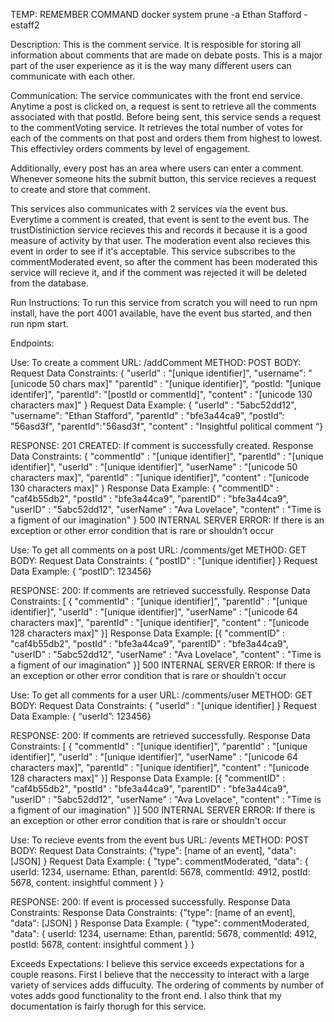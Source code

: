 TEMP: REMEMBER COMMAND docker system prune -a
Ethan Stafford - estaff2

Description:
This is the comment service. It is resposible for storing all information about comments that are made on debate posts. This is a major part of the user experience as it is the way many different users can communicate with each other.

Communication:
The service communicates with the front end service. Anytime a post is clicked on, a request is sent to retrieve all the comments associated with that postId. Before being sent, this service sends a request to the commentVoting service. It retrieves the total number of votes for each of the comments on that post and orders them from highest to lowest. This effectivley orders comments by level of engagement.

Additionally, every post has an area where users can enter a comment. Whenever someone hits the submit button, this service recieves a request to create and store that comment.

This services also communicates with 2 services via the event bus. Everytime a comment is created, that event is sent to the event bus. The trustDistiniction service recieves this and records it because it is a good measure of activity by that user. The moderation event also recieves this event in order to see if it's acceptable. This service subscribes to the commentModerated event, so after the comment has been moderated this service will recieve it, and if the comment was rejected it will be deleted from the database.

Run Instructions: To run this service from scratch you will need to run npm install, have the port 4001 available, have the event bus started, and then run npm start.

Endpoints:

Use: To create a comment
URL: /addComment
METHOD: POST
BODY:
Request Data Constraints:
{ "userId" : "[unique identifier]",
"username": "[unicode 50 chars max]"
"parentId" : "[unique identifier]",
“postId: "[unique identifer]",
"parentId": "[postId or commentId]",
"content" : "[unicode 130 characters max]" }
Request Data Example:
{ "userId" : "5abc52dd12",
"username": "Ethan Stafford",
"parentId" : "bfe3a44ca9",
“postId”: "56asd3f",
"parentId":"56asd3f",
"content" : "Insightful political comment “}

RESPONSE:
201 CREATED: If comment is successfully created. Response Data Constraints:
{ "commentId" : "[unique identifier]",
"parentId" : "[unique identifier]",
"userId" : "[unique identifier]",
"userName" : "[unicode 50 characters max]",
"parentId" : "[unique identifier]",
"content" : "[unicode 130 characters max]" }
Response Data Example:
{ "commentID" : "caf4b55db2",
"postId" : "bfe3a44ca9",
"parentID" : "bfe3a44ca9",
"userID" : "5abc52dd12",
"userName" : "Ava Lovelace",
"content" : "Time is a figment of our imagination" }
500 INTERNAL SERVER ERROR: If there is an exception or other error condition that is rare or shouldn't occur

Use: To get all comments on a post
URL: /comments/get
METHOD: GET
BODY:
Request Data Constraints:
{ "postID" : "[unique identifier] }
Request Data Example:
{ “postID”: 123456}

RESPONSE:
200: If comments are retrieved successfully. Response Data Constraints:
[
{ "commentId" : "[unique identifier]",
"parentId" : "[unique identifier]",
"userId" : "[unique identifier]",
"userName" : "[unicode 64 characters max]",
"parentId" : "[unique identifier]",
"content" : "[unicode 128 characters max]" }]
Response Data Example:
[{ "commentID" : "caf4b55db2",
"postId" : "bfe3a44ca9",
"parentID" : "bfe3a44ca9",
"userID" : "5abc52dd12",
"userName" : "Ava Lovelace",
"content" : "Time is a figment of our imagination" }]
500 INTERNAL SERVER ERROR: If there is an exception or other error condition that is rare or shouldn't occur

Use: To get all comments for a user
URL: /comments/user
METHOD: GET
BODY:
Request Data Constraints:
{ "userId" : "[unique identifier] }
Request Data Example:
{ “userId”: 123456}

RESPONSE:
200: If comments are retrieved successfully. Response Data Constraints:
[
{ "commentId" : "[unique identifier]",
"parentId" : "[unique identifier]",
"userId" : "[unique identifier]",
"userName" : "[unicode 64 characters max]",
"parentId" : "[unique identifier]",
"content" : "[unicode 128 characters max]" }]
Response Data Example:
[{ "commentID" : "caf4b55db2",
"postId" : "bfe3a44ca9",
"parentID" : "bfe3a44ca9",
"userID" : "5abc52dd12",
"userName" : "Ava Lovelace",
"content" : "Time is a figment of our imagination" }]
500 INTERNAL SERVER ERROR: If there is an exception or other error condition that is rare or shouldn't occur

Use: To recieve events from the event bus
URL: /events
METHOD: POST
BODY:
Request Data Constraints:
{"type": [name of an event],
"data": [JSON]
}
Request Data Example:
{
"type": commentModerated,
"data": {
userId: 1234,
username: Ethan,
parentId: 5678,
commentId: 4912,
postId: 5678,
content: insightful comment
}
}

RESPONSE:
200: If event is processed successfully. Response Data Constraints:
Response Data Constraints:
{"type": [name of an event],
"data": [JSON]
}
Response Data Example:
{
"type": commentModerated,
"data": {
userId: 1234,
username: Ethan,
parentId: 5678,
commentId: 4912,
postId: 5678,
content: insightful comment
}
}

Exceeds Expectations: I believe this service exceeds expectations for a couple reasons. First I believe that the neccessity to interact with a large variety of services adds diffuculty. The ordering of comments by number of votes adds good functionality to the front end. I also think that my documentation is fairly thorugh for this service.
